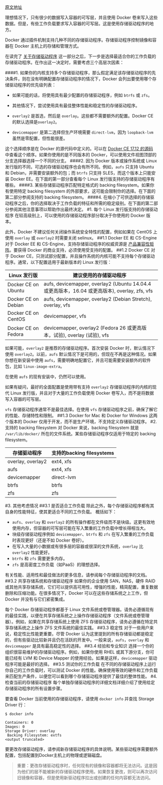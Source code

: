 [原文地址](https://docs.docker.com/storage/storagedriver/select-storage-driver/)

理想情况下，只有很少的数据写入容器的可写层，并且使用 Docker 卷来写入这些数据。但是，有些工作负载要求写入容器的可写层。这是使用存储驱动程序的地方。

Docker 通过插件机制支持几种不同的存储驱动程序。存储驱动程序控制镜像和容器在 Docker 主机上的存储和管理方式。

在读完了 [关于存储驱动程序](http://blog.csdn.net/kikajack/article/details/79502581) 这一部分之后，下一步是选择最适合你的工作负载的存储驱动程序。在作出这一决定时，需要考虑三个高层次因素：

####1. 如果你的内核支持多个存储驱动程序，那么假定满足该存储驱动程序的先决条件，则在没有明确配置存储驱动程序的情况下，Docker 会列出要使用哪个存储驱动程序的优先级列表：
- 如果可能的话，将使用具有最少配置的存储驱动程序，例如 `btrfs` 或 `zfs`。
- 其他情况下，尝试使用具有最佳整体性能和稳定性的存储驱动程序。

 - `overlay2` 是首选，然后是 `overlay`。这些都不需要额外的配置。Docker CE 的默认选择是`overlay2`。
 - `devicemapper` 是第二选择但生产环境需要 `direct-lvm`，因为 `loopback-lvm` 虽然是零配置，但性能很差。

这个选择顺序是在 Docker 的源代码中定义的。可以在 [Docker CE 17.12 的源码](https://github.com/docker/docker-ce/blob/17.12/components/engine/daemon/graphdriver/driver_linux.go#L54-L63) 中查看这个顺序。如果你使用的是不同版本的 Docker，可以使用文件视图顶部的分支选择器选择一个不同的分支。
####2. 因为 Docker 版本或操作系统或 Linux 发行版的不同，可选的存储驱动程序也会有所不同。例如，`aufs` 只支持 Ubuntu 和 Debian，并需要安装额外的包；而 `btrfs` 只支持 SLES，而这个版本上只能安装 Docker EE。在下面的第一部分查看每个 Linux 发行版支持的存储驱动程序有哪些。
####3. 某些存储驱动程序匹配特定格式的 backing filesystem。如果你有使用特定 backing filesystem 的外部要求，这可能会限制你的选择。在下面的第二部分参阅支持的 backing filesystem。
####4. 在缩小了可供选择的存储驱动程序之后，你的选择取决于工作负载的特征和所需的稳定级别。在下面的第二部分参阅其他注意事项以帮助作出最终决定。
#1. 每个 Linux 发行版支持的存储驱动程序
在较高级别上，可以使用的存储驱动程序部分取决于你使用的 Docker 版本。

此外，Docker 不建议任何关闭操作系统安全特性的配置，例如如果在 CentOS 上使用 `overlay` 或 `overlay2` 时需要关闭 selinux。
##1.1 Docker EE 和 CS-Engine
对于 Docker EE 和 CS-Engine，支持存储驱动程序的权威资源是 [产品兼容性矩阵](https://success.docker.com/Policies/Compatibility_Matrix)。要获得 Docker 的商业支持，必须使用受支持的配置。
##1.2 Docker CE
对于 Docker CE，只测试部分配置，并且操作系统的内核可能不支持每个存储驱动程序。通常，以下配置适用于最新版本的 Linux 发行版：

|Linux 发行版| 建议使用的存储驱动程序|
|-|-|
|Docker CE on Ubuntu| aufs, devicemapper, overlay2 (Ubuntu 14.04.4 或更高版本，16.04 或更高版本), overlay, zfs, vfs
|Docker CE on Debian| aufs, devicemapper, overlay2 (Debian Stretch), overlay, vfs
|Docker CE on CentOS| devicemapper, vfs
|Docker CE on Fedora| devicemapper, overlay2 (Fedora 26 或更高版本，试验), overlay (试验), vfs

如果可能，`overlay2` 是推荐的存储驱动程序。首次安装 Docker 时，默认情况下使用 `overlay2`。以前，`aufs` 默认情况下是可用的，但现在不再是这种情况。如果你想在新安装中使用 `aufs`，需要明确地配置它，并且可能需要安装额外的软件包，比如 `linux-image-extra`。

在使用 `aufs` 的现有安装中，仍然可以使用。

如果有疑问，最好的全面配置是使用带有支持 `overlay2` 存储驱动程序的内核的现代 Linux 发行版，并且对于大量的工作负载使用 Docker 卷写入，而不是将数据写入容器的可写层。

`vfs` 存储驱动程序通常不是最佳选择。在使用 `vfs` 存储驱动程序之前，确保了解它的性能、存储特性和限制。
##1.3 Docker for Mac 和 Docker for Windows
这两个版本的 Docker 仅用于开发，而不是生产环境，不支持定义存储驱动程序。
#2. 支持的 backing filesystem
对 Docker 来说，backing filesystem 就是 `/var/lib/docker/` 所在的文件系统。某些存储驱动程序仅适用于特定的 backing filesystem。

|存储驱动程序|  支持的backing filesystems|
|-|-|
|overlay, overlay2| ext4, xfs
|aufs|  ext4, xfs
|devicemapper|  direct-lvm
|btrfs| btrfs
|zfs| zfs
#3. 其他考虑情况
##3.1 是否适合工作负载
除此之外，每个存储驱动程序都有其自身的性能特征，使其更适合不同的工作负载。 概括如下：

- `aufs`、`overlay` 和 `overlay2` 的所有操作都在文件级而不是块级。这更有效地使用内存，但容器的可写层可能在写入繁重的工作负载中增长得相当大。
- 块级存储驱动程序例如 `devicemapper`、`btrfs` 和 `zfs` 在写入繁重的工作负载时表现更好（还是不如 Docker 卷好）。
- 在写入大量的小数据或有很多层的容器或很深的文件系统，`overlay` 比 `overlay2` 性能更好。
- `btrfs` 和 `zfs` 需要更多内存。
- `zfs` 是高密度工作负载（如PaaS）的理想选择。

有关性能、适用性和最佳做法的更多信息，请参阅每个存储驱动程序的文档。
##3.2 共享存储系统和存储驱动程序
如果你的企业使用 SAN，NAS，硬件 RAID 或其他共享存储系统，它们可以提供高可用性，增强的性能，精简配置，重复数据删除和压缩功能。在很多情况下，Docker 可以在这些存储系统之上工作，但 Docker 并没有与它们紧密集成。

每个 Docker 存储驱动程序都基于 Linux 文件系统或卷管理器。请务必遵循现有的最佳实践，以便在共享存储系统之上操作存储驱动程序（文件系统或卷管理器）。例如，如果在共享存储系统上使用 ZFS 存储驱动程序，请务必遵循在特定共享存储系统之上操作 ZFS 文件系统的最佳实践。
##3.3 稳定性
对于一些用户来说，稳定性比性能更重要。尽管 Docker 认为这里提到的所有存储驱动都是稳定的，但有些驱动比较新并且仍在活跃的开发中。一般来说，`aufs`，`overlay` 和 `devicemapper` 是具有最高稳定性的选择。
##3.4 经验和专业知识
选择一个你的组织很容易维护的存储驱动程序。例如，如果你使用 RHEL 或其下游分支，你可能已经有 LVM 和 Device Mapper 的使用经验。如果是这样，`devicemapper` 驱动程序可能是最好的选择。
##3.5 测试你的工作负载
在不同的存储驱动程序上运行你自己的工作负载时，可以测试 Docker 的性能。确保使用等效的硬件和工作负载来匹配生产条件，以便您可以看到哪个存储驱动程序提供了最佳的整体性能。
#4. 检查当前的存储驱动程序
每个单独存储驱动程序的详细文档详细介绍了使用给定存储驱动程序的所有设置步骤。

要查看 Docker 当前使用的存储驱动程序，请使用 `docker info` 并查找 Storage Driver 行：
```
$ docker info

Containers: 0
Images: 0
Storage Driver: overlay
 Backing Filesystem: extfs
<output truncated>
```
要更改存储驱动程序，请参阅新存储驱动程序的具体说明。某些驱动程序需要额外配置，包括配置到Docker主机上的物理或逻辑磁盘。

>重要：更改存储驱动程序时，任何现有的镜像和容器都将无法访问。这是因为他们的层不能被新的存储驱动程序使用。如果恢复更改，则可以再次访问旧镜像和容器，但是使用新驱动程序拉出或创建的任何内容都无法访问。